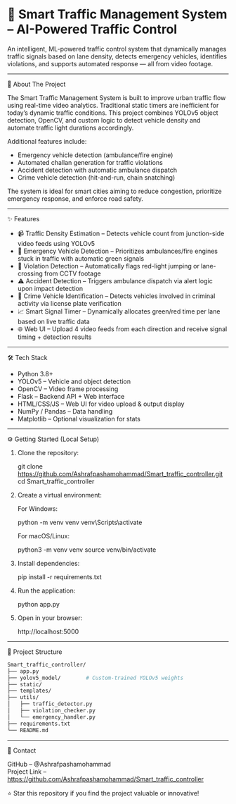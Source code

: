 # 🚦 Smart Traffic Management System – AI-Powered Traffic Control

An intelligent, ML-powered traffic control system that dynamically manages traffic signals based on lane density, detects emergency vehicles, identifies violations, and supports automated response — all from video footage.


----------------------------------------

🚀 About The Project

The Smart Traffic Management System is built to improve urban traffic flow using real-time video analytics. Traditional static timers are inefficient for today’s dynamic traffic conditions. This project combines YOLOv5 object detection, OpenCV, and custom logic to detect vehicle density and automate traffic light durations accordingly.

Additional features include:
- Emergency vehicle detection (ambulance/fire engine)
- Automated challan generation for traffic violations
- Accident detection with automatic ambulance dispatch
- Crime vehicle detection (hit-and-run, chain snatching)

The system is ideal for smart cities aiming to reduce congestion, prioritize emergency response, and enforce road safety.

----------------------------------------

✨ Features

- 📹 Traffic Density Estimation – Detects vehicle count from junction-side video feeds using YOLOv5  
- 🚨 Emergency Vehicle Detection – Prioritizes ambulances/fire engines stuck in traffic with automatic green signals  
- 📛 Violation Detection – Automatically flags red-light jumping or lane-crossing from CCTV footage  
- ⚠️ Accident Detection – Triggers ambulance dispatch via alert logic upon impact detection  
- 🚓 Crime Vehicle Identification – Detects vehicles involved in criminal activity via license plate verification  
- 📈 Smart Signal Timer – Dynamically allocates green/red time per lane based on live traffic data  
- 🌐 Web UI – Upload 4 video feeds from each direction and receive signal timing + detection results  

----------------------------------------

🛠️ Tech Stack

- Python 3.8+
- YOLOv5 – Vehicle and object detection
- OpenCV – Video frame processing
- Flask – Backend API + Web interface
- HTML/CSS/JS – Web UI for video upload & output display
- NumPy / Pandas – Data handling
- Matplotlib – Optional visualization for stats

----------------------------------------

⚙️ Getting Started (Local Setup)

1. Clone the repository:

   git clone https://github.com/Ashrafpashamohammad/Smart_traffic_controller.git
   cd Smart_traffic_controller

2. Create a virtual environment:

   For Windows:

   python -m venv venv
   venv\Scripts\activate

   For macOS/Linux:

   python3 -m venv venv
   source venv/bin/activate

3. Install dependencies:

   pip install -r requirements.txt

4. Run the application:

   python app.py

5. Open in your browser:

   http://localhost:5000

----------------------------------------

📂 Project Structure

```bash
Smart_traffic_controller/
├── app.py
├── yolov5_model/        # Custom-trained YOLOv5 weights
├── static/
├── templates/
├── utils/
│   ├── traffic_detector.py
│   ├── violation_checker.py
│   └── emergency_handler.py
├── requirements.txt
└── README.md
```
----------------------------------------

🤝 Contact

GitHub – @Ashrafpashamohammad  
Project Link – https://github.com/Ashrafpashamohammad/Smart_traffic_controller

⭐ Star this repository if you find the project valuable or innovative!


